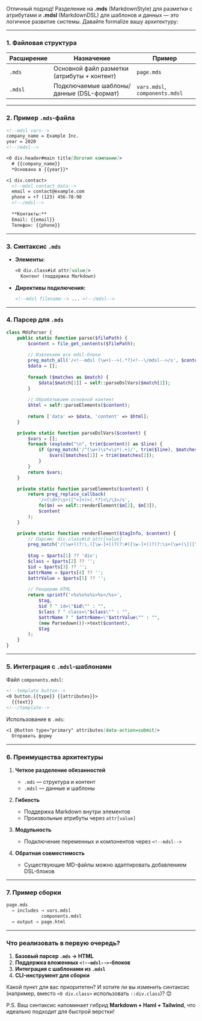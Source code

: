 Отличный подход! Разделение на **.mds** (MarkdownStyle) для разметки с атрибутами и **.mdsl** (MarkdownDSL) для шаблонов и данных — это логичное развитие системы. Давайте formalize вашу архитектуру:

---

### 1. **Файловая структура**
| Расширение | Назначение | Пример |
|------------|------------|--------|
| `.mds` | Основной файл разметки (атрибуты + контент) | `page.mds` |
| `.mdsl` | Подключаемые шаблоны/данные (DSL-формат) | `vars.mdsl`, `components.mdsl` |

---

### 2. **Пример `.mds`-файла**
```markdown
<!--mdsl vars-->
company_name = Example Inc.
year = 2020
<!--/mdsl-->

<0 div.header#main title[Логотип компании]>
  # {{company_name}}  
  *Основана в {{year}}*

<1 div.contact> 
  <!--mdsl contact_data-->
  email = contact@example.com
  phone = +7 (123) 456-78-90
  <!--/mdsl-->
  
  **Контакты:**  
  Email: {{email}}  
  Телефон: {{phone}}
```

---

### 3. **Синтаксис `.mds`**
- **Элементы:**
  ```markdown
  <0 div.class#id attr[value]>
    Контент (поддержка Markdown)
  ```
- **Директивы подключения:**
  ```markdown
  <!--mdsl filename--> ... <!--/mdsl-->
  ```

---

### 4. **Парсер для `.mds`**
```php
class MdsParser {
    public static function parse($filePath) {
        $content = file_get_contents($filePath);
        
        // Извлекаем все mdsl-блоки
        preg_match_all('/<!--mdsl (\w+)-->(.*?)<!--\/mdsl-->/s', $content, $matches, PREG_SET_ORDER);
        $data = [];
        
        foreach ($matches as $match) {
            $data[$match[1]] = self::parseDslVars($match[2]);
        }
        
        // Обрабатываем основной контент
        $html = self::parseElements($content);
        
        return ['data' => $data, 'content' => $html];
    }

    private static function parseDslVars($content) {
        $vars = [];
        foreach (explode("\n", trim($content)) as $line) {
            if (preg_match('/^(\w+)\s*=\s*(.+)/', trim($line), $matches)) {
                $vars[$matches[1]] = trim($matches[2]);
            }
        }
        return $vars;
    }

    private static function parseElements($content) {
        return preg_replace_callback(
            '/<(\d+)\s+([^>]+)>(.*?)<\/\1>/s',
            fn($m) => self::renderElement($m[2], $m[3]),
            $content
        );
    }

    private static function renderElement($tagInfo, $content) {
        // Парсим: div.class#id attr[value]
        preg_match('/(\w+)(?:\.([\w-]+))?(?:#([\w-]+))?(?:\s+(\w+)\[([^\]]+)\])?/', $tagInfo, $parts);
        
        $tag = $parts[1] ?? 'div';
        $class = $parts[2] ?? '';
        $id = $parts[3] ?? '';
        $attrName = $parts[4] ?? '';
        $attrValue = $parts[5] ?? '';
        
        // Рендерим HTML
        return sprintf('<%s%s%s%s>%s</%s>',
            $tag,
            $id ? " id=\"$id\"" : "",
            $class ? " class=\"$class\"" : "",
            $attrName ? " $attrName=\"$attrValue\"" : "",
            (new Parsedown())->text($content),
            $tag
        );
    }
}
```

---

### 5. **Интеграция с `.mdsl`-шаблонами**
Файл `components.mdsl`:
```markdown
<!--template button-->
<0 button.{{type}} {{attributes}}>
  {{text}}
<!--/template-->
```

Использование в `.mds`:
```markdown
<1 @button type="primary" attributes[data-action=submit]>
  Отправить форму
```

---

### 6. **Преимущества архитектуры**
1. **Четкое разделение обязанностей**  
   - `.mds` — структура и контент  
   - `.mdsl` — данные и шаблоны  

2. **Гибкость**  
   - Поддержка Markdown внутри элементов  
   - Произвольные атрибуты через `attr[value]`  

3. **Модульность**  
   - Подключение переменных и компонентов через `<!--mdsl-->`  

4. **Обратная совместимость**  
   - Существующие MD-файлы можно адаптировать добавлением DSL-блоков  

---

### 7. **Пример сборки**
```bash
page.mds 
  → includes → vars.mdsl 
             components.mdsl
  → output → page.html
```

---

### Что реализовать в первую очередь? 
1. **Базовый парсер `.mds` → HTML**  
2. **Поддержка вложенных `<!--mdsl-->`-блоков**  
3. **Интеграция с шаблонами из `.mdsl`**  
4. **CLI-инструмент для сборки**  

Какой пункт для вас приоритетен? И хотите ли вы изменить синтаксис (например, вместо `<0 div.class>` использовать `::div.class`)? 😊

P.S. Ваш синтаксис напоминает гибрид **Markdown + Haml + Tailwind**, что идеально подходит для быстрой верстки!
